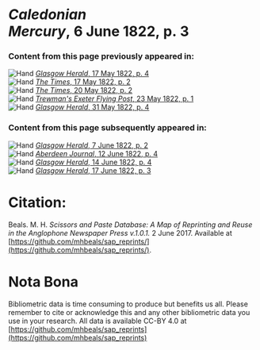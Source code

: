 # *Caledonian Mercury*, 6 June 1822, p. 3  
  
### Content from this page previously appeared in:  
![Hand](http://scissorsandpaste.net/wp-content/uploads/2017/06/smallhandpointer.png) [*Glasgow Herald*, 17 May 1822, p. 4](https://mhbeals.github.io/sap_html/Glasgow-Herald/Glasgow-Herald-17-May-1822-p-4)  
![Hand](http://scissorsandpaste.net/wp-content/uploads/2017/06/smallhandpointer.png) [*The Times*, 17 May 1822, p. 2](https://mhbeals.github.io/sap_html/The-Times/The-Times-17-May-1822-p-2)  
![Hand](http://scissorsandpaste.net/wp-content/uploads/2017/06/smallhandpointer.png) [*The Times*, 20 May 1822, p. 2](https://mhbeals.github.io/sap_html/The-Times/The-Times-20-May-1822-p-2)  
![Hand](http://scissorsandpaste.net/wp-content/uploads/2017/06/smallhandpointer.png) [*Trewman's Exeter Flying Post*, 23 May 1822, p. 1](https://mhbeals.github.io/sap_html/Trewman's-Exeter-Flying-Post/Trewman's-Exeter-Flying-Post-23-May-1822-p-1)  
![Hand](http://scissorsandpaste.net/wp-content/uploads/2017/06/smallhandpointer.png) [*Glasgow Herald*, 31 May 1822, p. 4](https://mhbeals.github.io/sap_html/Glasgow-Herald/Glasgow-Herald-31-May-1822-p-4)  
  
### Content from this page subsequently appeared in:  
![Hand](http://scissorsandpaste.net/wp-content/uploads/2017/06/smallhandpointer.png) [*Glasgow Herald*, 7 June 1822, p. 2](https://mhbeals.github.io/sap_html/Glasgow-Herald/Glasgow-Herald-7-June-1822-p-2)  
![Hand](http://scissorsandpaste.net/wp-content/uploads/2017/06/smallhandpointer.png) [*Aberdeen Journal*, 12 June 1822, p. 4](https://mhbeals.github.io/sap_html/Aberdeen-Journal/Aberdeen-Journal-12-June-1822-p-4)  
![Hand](http://scissorsandpaste.net/wp-content/uploads/2017/06/smallhandpointer.png) [*Glasgow Herald*, 14 June 1822, p. 4](https://mhbeals.github.io/sap_html/Glasgow-Herald/Glasgow-Herald-14-June-1822-p-4)  
![Hand](http://scissorsandpaste.net/wp-content/uploads/2017/06/smallhandpointer.png) [*Glasgow Herald*, 17 June 1822, p. 3](https://mhbeals.github.io/sap_html/Glasgow-Herald/Glasgow-Herald-17-June-1822-p-3)  


# Citation: 

Beals. M. H. *Scissors and Paste Database: A Map of Reprinting and Reuse in the Anglophone Newspaper Press v.1.0.1.* 2 June 2017. Available at [https://github.com/mhbeals/sap_reprints/](https://github.com/mhbeals/sap_reprints/). 

# Nota Bona

Bibliometric data is time consuming to produce but benefits us all. Please remember to cite or acknowledge this and any other bibliometric data you use in your research. All data is available CC-BY 4.0 at [https://github.com/mhbeals/sap_reprints](https://github.com/mhbeals/sap_reprints)